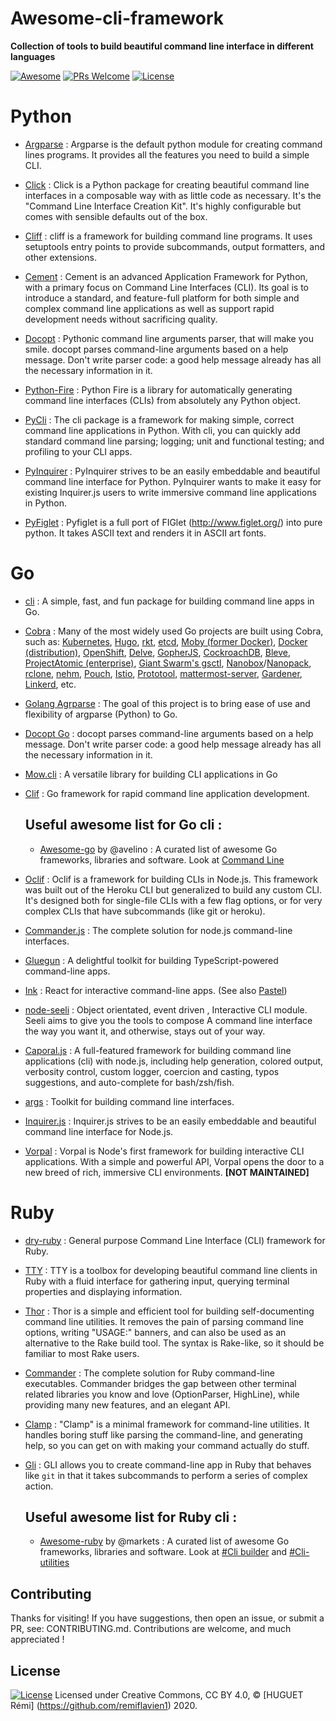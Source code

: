 # Awesome-cli-framework
**Collection of tools to build beautiful command line interface in different languages**

[![Awesome](https://cdn.rawgit.com/sindresorhus/awesome/d7305f38d29fed78fa85652e3a63e154dd8e8829/media/badge.svg)](https://github.com/sindresorhus/awesome)
[![PRs Welcome](https://img.shields.io/badge/PRs-welcome-brightgreen.svg)](http://makeapullrequest.com)
[![License](https://img.shields.io/badge/LICENSE-CC_BY_4.0-00a2ff)](https://creativecommons.org/licenses/by/4.0/)


# Python

- [Argparse](https://docs.python.org/3/library/argparse.html) : Argparse is the default python module for creating command lines programs. It provides all the features you need to build a simple CLI.

- [Click](https://github.com/pallets/click) : Click is a Python package for creating beautiful command line interfaces in a composable way with as little code as necessary. It's the "Command Line Interface Creation Kit". It's highly configurable but comes with sensible defaults out of the box.

- [Cliff](https://github.com/openstack/cliff) : cliff is a framework for building command line programs. It uses setuptools entry points to provide subcommands, output formatters, and other extensions.

- [Cement](https://github.com/datafolklabs/cement) : Cement is an advanced Application Framework for Python, with a primary focus on Command Line Interfaces (CLI). Its goal is to introduce a standard, and feature-full platform for both simple and complex command line applications as well as support rapid development needs without sacrificing quality.

- [Docopt](https://github.com/docopt/docopt) : Pythonic command line arguments parser, that will make you smile. docopt parses command-line arguments based on a help message. Don't write parser code: a good help message already has all the necessary information in it.

- [Python-Fire](https://github.com/google/python-fire) : Python Fire is a library for automatically generating command line interfaces (CLIs) from absolutely any Python object.

- [PyCli](https://pythonhosted.org/pyCLI/) : The cli package is a framework for making simple, correct command line applications in Python. With cli, you can quickly add standard command line parsing; logging; unit and functional testing; and profiling to your CLI apps.

- [PyInquirer](https://github.com/CITGuru/PyInquirer) : PyInquirer strives to be an easily embeddable and beautiful command line interface for Python. PyInquirer wants to make it easy for existing Inquirer.js users to write immersive command line applications in Python.

- [PyFiglet](https://github.com/pwaller/pyfiglet) : Pyfiglet is a full port of FIGlet (http://www.figlet.org/) into pure python. It takes ASCII text and renders it in ASCII art fonts.


# Go 

- [cli](https://github.com/urfave/cli) : A simple, fast, and fun package for building command line apps in Go.

- [Cobra](https://github.com/spf13/cobra) : Many of the most widely used Go projects are built using Cobra, such as: [Kubernetes](http://kubernetes.io/), [Hugo](http://gohugo.io), [rkt](https://github.com/coreos/rkt), [etcd](https://github.com/coreos/etcd), [Moby (former Docker)](https://github.com/moby/moby), [Docker (distribution)](https://github.com/docker/distribution), [OpenShift](https://www.openshift.com/), [Delve](https://github.com/derekparker/delve), [GopherJS](http://www.gopherjs.org/), [CockroachDB](http://www.cockroachlabs.com/), [Bleve](http://www.blevesearch.com/), [ProjectAtomic (enterprise)](http://www.projectatomic.io/), [Giant Swarm's gsctl](https://github.com/giantswarm/gsctl), [Nanobox](https://github.com/nanobox-io/nanobox)/[Nanopack](https://github.com/nanopack), [rclone](http://rclone.org/), [nehm](https://github.com/bogem/nehm), [Pouch](https://github.com/alibaba/pouch), [Istio](https://istio.io), [Prototool](https://github.com/uber/prototool), [mattermost-server](https://github.com/mattermost/mattermost-server), [Gardener](https://github.com/gardener/gardenctl), [Linkerd](https://linkerd.io/),
etc.
- [Golang Agrparse](https://github.com/akamensky/argparse) : The goal of this project is to bring ease of use and flexibility of argparse (Python) to Go. 

- [Docopt Go](https://github.com/docopt/docopt.go) : docopt parses command-line arguments based on a help message. Don't write parser code: a good help message already has all the necessary information in it. 

- [Mow.cli](https://github.com/jawher/mow.cli) : A versatile library for building CLI applications in Go 

- [Clif](https://github.com/ukautz/clif) : Go framework for rapid command line application development.

    ## Useful awesome list for Go cli : 

    - [Awesome-go](https://github.com/avelino/awesome-go) by @avelino : A curated list of awesome Go frameworks, libraries and software. Look at [Command Line](https://github.com/avelino/awesome-go#command-line)



- [Oclif](https://github.com/oclif/oclif) : Oclif is a framework for building CLIs in Node.js. This framework was built out of the Heroku CLI but generalized to build any custom CLI. It's designed both for single-file CLIs with a few flag options, or for very complex CLIs that have subcommands (like git or heroku).

- [Commander.js](https://github.com/tj/commander.js/) : The complete solution for node.js command-line interfaces.

- [Gluegun](https://github.com/infinitered/gluegun) : A delightful toolkit for building TypeScript-powered command-line apps. 

- [Ink](https://github.com/vadimdemedes/ink) : React for interactive command-line apps. (See also [Pastel](https://github.com/vadimdemedes/pastel))

- [node-seeli](https://github.com/esatterwhite/node-seeli) : Object orientated, event driven , Interactive CLI module. Seeli aims to give you the tools to compose A command line interface the way you want it, and otherwise, stays out of your way.
- [Caporal.js](https://github.com/mattallty/Caporal.js) : A full-featured framework for building command line applications (cli) with node.js,  including help generation, colored output, verbosity control, custom logger, coercion and casting, typos suggestions, and auto-complete for bash/zsh/fish.

- [args](https://github.com/leo/args) : Toolkit for building command line interfaces.

- [Inquirer.js](https://github.com/SBoudrias/Inquirer.js) : Inquirer.js strives to be an easily embeddable and beautiful command line interface for Node.js.

- [Vorpal](https://github.com/dthree/vorpal) : Vorpal is Node's first framework for building interactive CLI applications. With a simple and powerful API, Vorpal opens the door to a new breed of rich, immersive CLI environments. **[NOT MAINTAINED]**

# Ruby 

- [dry-ruby](https://github.com/dry-rb/dry-cli) : General purpose Command Line Interface (CLI) framework for Ruby.

- [TTY](https://github.com/piotrmurach/tty) : TTY is a toolbox for developing beautiful command line clients in Ruby with a fluid interface for gathering input, querying terminal properties and displaying information. 

- [Thor]() : Thor is a simple and efficient tool for building self-documenting command line utilities. It removes the pain of parsing command line options, writing "USAGE:" banners, and can also be used as an alternative to the Rake build tool. The syntax is Rake-like, so it should be familiar to most Rake users.

- [Commander](https://github.com/commander-rb/commander) : The complete solution for Ruby command-line executables. Commander bridges the gap between other terminal related libraries you know and love (OptionParser, HighLine), while providing many new features, and an elegant API.

- [Clamp](https://github.com/mdub/clamp) : "Clamp" is a minimal framework for command-line utilities. It handles boring stuff like parsing the command-line, and generating help, so you can get on with making your command actually do stuff.

- [Gli](https://github.com/davetron5000/gli) : GLI allows you to create command-line app in Ruby that behaves like ```git``` in that it takes subcommands to perform a series of complex action.

    ## Useful awesome list for Ruby cli : 

    - [Awesome-ruby](https://github.com/markets/awesome-ruby) by @markets : A curated list of awesome Go frameworks, libraries and software. Look at [#Cli builder](https://github.com/markets/awesome-ruby#cli-builder) and [#Cli-utilities](https://github.com/markets/awesome-ruby#cli-utilities)


## **Contributing**
Thanks for visiting! If you have suggestions, then open an issue, or submit a PR, see: CONTRIBUTING.md. Contributions are welcome, and much appreciated !

## License

[![License](https://img.shields.io/badge/LICENSE-CC_BY_4.0-00a2ff)](https://creativecommons.org/licenses/by/4.0/)
Licensed under Creative Commons, CC BY 4.0, © [HUGUET Rémi] (https://github.com/remiflavien1) 2020.